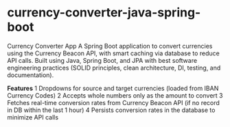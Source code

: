 # currency-converter-java-spring-boot
Currency Converter App
A Spring Boot application to convert currencies using the Currency Beacon API, with smart caching via database to reduce API calls. Built using Java, Spring Boot, and JPA with best software engineering practices (SOLID principles, clean architecture, DI, testing, and documentation).

 **Features**
1 Dropdowns for source and target currencies (loaded from IBAN Currency Codes)
2 Accepts whole numbers only as the amount to convert
3 Fetches real-time conversion rates from Currency Beacon API (if no record in DB within the last 1 hour)
4 Persists conversion rates in the database to minimize API calls
